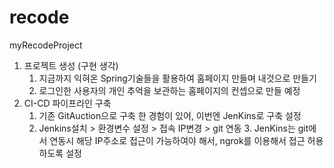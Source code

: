 # recode
myRecodeProject
</br>
 1. 프로젝트 생성 (구현 생각)
    1. 지금까지 익혀온 Spring기술들을 활용하여 홈페이지 만들며 내것으로 만들기
    2. 로그인한 사용자의 개인 추억을 보관하는 홈페이지의 컨셉으로 만들 예정
 2. CI-CD 파이프라인 구축
    1. 기존 GitAuction으로 구축 한 경험이 있어, 이번엔 JenKins로 구축 설정
    2. Jenkins설치 > 환경변수 설정 > 접속 IP변경 > git 연동
       3. JenKins는 git에서 연동시 해당 IP주소로 접근이 가능하여야 해서, ngrok를 이용해서 접근 허용하도록 설정






